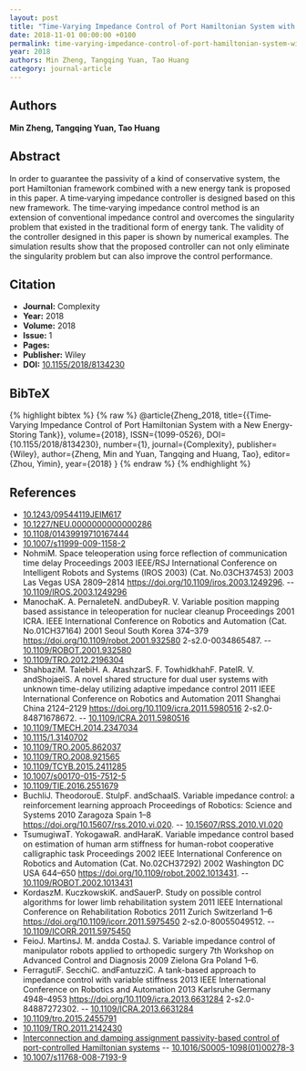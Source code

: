 ```yaml
---
layout: post
title: "Time‐Varying Impedance Control of Port Hamiltonian System with a New Energy‐Storing Tank"
date: 2018-11-01 00:00:00 +0100
permalink: time-varying-impedance-control-of-port-hamiltonian-system-with-a-new-energy-storing-tank
year: 2018
authors: Min Zheng, Tangqing Yuan, Tao Huang
category: journal-article
---
```

 
## Authors
**Min Zheng, Tangqing Yuan, Tao Huang**
 
## Abstract
In order to guarantee the passivity of a kind of conservative system, the port Hamiltonian framework combined with a new energy tank is proposed in this paper. A time‐varying impedance controller is designed based on this new framework. The time‐varying impedance control method is an extension of conventional impedance control and overcomes the singularity problem that existed in the traditional form of energy tank. The validity of the controller designed in this paper is shown by numerical examples. The simulation results show that the proposed controller can not only eliminate the singularity problem but can also improve the control performance.
 
## Citation
- **Journal:** Complexity
- **Year:** 2018
- **Volume:** 2018
- **Issue:** 1
- **Pages:** 
- **Publisher:** Wiley
- **DOI:** [10.1155/2018/8134230](https://doi.org/10.1155/2018/8134230)
 
## BibTeX
{% highlight bibtex %}
{% raw %}
@article{Zheng_2018,
  title={{Time‐Varying Impedance Control of Port Hamiltonian System with a New Energy‐Storing Tank}},
  volume={2018},
  ISSN={1099-0526},
  DOI={10.1155/2018/8134230},
  number={1},
  journal={Complexity},
  publisher={Wiley},
  author={Zheng, Min and Yuan, Tangqing and Huang, Tao},
  editor={Zhou, Yimin},
  year={2018}
}
{% endraw %}
{% endhighlight %}
 
## References
- [10.1243/09544119JEIM617](https://doi.org/10.1243/09544119JEIM617)
- [10.1227/NEU.0000000000000286](https://doi.org/10.1227/NEU.0000000000000286)
- [10.1108/01439919710167444](https://doi.org/10.1108/01439919710167444)
- [10.1007/s11999-009-1158-2](https://doi.org/10.1007/s11999-009-1158-2)
- NohmiM. Space teleoperation using force reflection of communication time delay Proceedings 2003 IEEE/RSJ International Conference on Intelligent Robots and Systems (IROS 2003) (Cat. No.03CH37453) 2003 Las Vegas USA 2809–2814 https://doi.org/10.1109/iros.2003.1249296. -- [10.1109/IROS.2003.1249296](https://doi.org/10.1109/IROS.2003.1249296)
- ManochaK. A. PernaleteN. andDubeyR. V. Variable position mapping based assistance in teleoperation for nuclear cleanup Proceedings 2001 ICRA. IEEE International Conference on Robotics and Automation (Cat. No.01CH37164) 2001 Seoul South Korea 374–379 https://doi.org/10.1109/robot.2001.932580 2-s2.0-0034865487. -- [10.1109/ROBOT.2001.932580](https://doi.org/10.1109/ROBOT.2001.932580)
- [10.1109/TRO.2012.2196304](https://doi.org/10.1109/TRO.2012.2196304)
- ShahbaziM. TalebiH. A. AtashzarS. F. TowhidkhahF. PatelR. V. andShojaeiS. A novel shared structure for dual user systems with unknown time-delay utilizing adaptive impedance control 2011 IEEE International Conference on Robotics and Automation 2011 Shanghai China 2124–2129 https://doi.org/10.1109/icra.2011.5980516 2-s2.0-84871678672. -- [10.1109/ICRA.2011.5980516](https://doi.org/10.1109/ICRA.2011.5980516)
- [10.1109/TMECH.2014.2347034](https://doi.org/10.1109/TMECH.2014.2347034)
- [10.1115/1.3140702](https://doi.org/10.1115/1.3140702)
- [10.1109/TRO.2005.862037](https://doi.org/10.1109/TRO.2005.862037)
- [10.1109/TRO.2008.921565](https://doi.org/10.1109/TRO.2008.921565)
- [10.1109/TCYB.2015.2411285](https://doi.org/10.1109/TCYB.2015.2411285)
- [10.1007/s00170-015-7512-5](https://doi.org/10.1007/s00170-015-7512-5)
- [10.1109/TIE.2016.2551679](https://doi.org/10.1109/TIE.2016.2551679)
- BuchliJ. TheodorouE. StulpF. andSchaalS. Variable impedance control: a reinforcement learning approach Proceedings of Robotics: Science and Systems 2010 Zaragoza Spain 1–8 https://doi.org/10.15607/rss.2010.vi.020. -- [10.15607/RSS.2010.VI.020](https://doi.org/10.15607/RSS.2010.VI.020)
- TsumugiwaT. YokogawaR. andHaraK. Variable impedance control based on estimation of human arm stiffness for human-robot cooperative calligraphic task Proceedings 2002 IEEE International Conference on Robotics and Automation (Cat. No.02CH37292) 2002 Washington DC USA 644–650 https://doi.org/10.1109/robot.2002.1013431. -- [10.1109/ROBOT.2002.1013431](https://doi.org/10.1109/ROBOT.2002.1013431)
- KordaszM. KuczkowskiK. andSauerP. Study on possible control algorithms for lower limb rehabilitation system 2011 IEEE International Conference on Rehabilitation Robotics 2011 Zurich Switzerland 1–6 https://doi.org/10.1109/icorr.2011.5975450 2-s2.0-80055049512. -- [10.1109/ICORR.2011.5975450](https://doi.org/10.1109/ICORR.2011.5975450)
- FeioJ. MartinsJ. M. andda CostaJ. S. Variable impedance control of manipulator robots applied to orthopedic surgery 7th Workshop on Advanced Control and Diagnosis 2009 Zielona Gra Poland 1–6.
- FerragutiF. SecchiC. andFantuzziC. A tank-based approach to impedance control with variable stiffness 2013 IEEE International Conference on Robotics and Automation 2013 Karlsruhe Germany 4948–4953 https://doi.org/10.1109/icra.2013.6631284 2-s2.0-84887272302. -- [10.1109/ICRA.2013.6631284](https://doi.org/10.1109/ICRA.2013.6631284)
- [10.1109/tro.2015.2455791](https://doi.org/10.1109/tro.2015.2455791)
- [10.1109/TRO.2011.2142430](https://doi.org/10.1109/TRO.2011.2142430)
- [Interconnection and damping assignment passivity-based control of port-controlled Hamiltonian systems](interconnection-and-damping-assignment-passivity-based-control-of-port-controlled-hamiltonian-systems) -- [10.1016/S0005-1098(01)00278-3](https://doi.org/10.1016/S0005-1098(01)00278-3)
- [10.1007/s11768-008-7193-9](https://doi.org/10.1007/s11768-008-7193-9)

